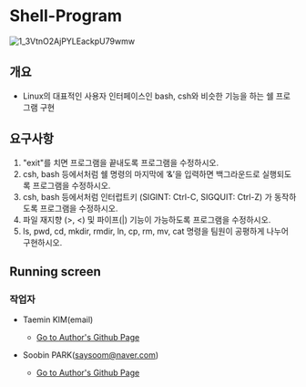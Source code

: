 # Shell-Program
![1_3VtnO2AjPYLEackpU79wmw](https://github.com/toughC/Shell-Program/assets/76736351/83bd0229-e4d1-454c-978f-87603f32b20d)

## 개요
- Linux의 대표적인 사용자 인터페이스인 bash, csh와 비슷한 기능을 하는 쉘 프로그램 구현

## 요구사항
1. "exit"를 치면 프로그램을 끝내도록 프로그램을 수정하시오.
2. csh, bash 등에서처럼 쉘 명령의 마지막에 ‘&’을 입력하면 백그라운드로 실행되도록 프로그램을 수정하시오.
3. csh, bash 등에서처럼 인터럽트키 (SIGINT: Ctrl-C, SIGQUIT: Ctrl-Z) 가 동작하도록 프로그램을 수정하시오.
4. 파일 재지향 (>, <) 및 파이프(|) 기능이 가능하도록 프로그램을 수정하시오.
5. ls, pwd, cd, mkdir, rmdir, ln, cp, rm, mv, cat 명령을 팀원이 공평하게 나누어 구현하시오.

## Running screen
### 작업자 
- Taemin KIM(email)
  - [Go to Author's Github Page](https://github.com/Krin12)

- Soobin PARK(saysoom@naver.com)
  - [Go to Author's Github Page](https://github.com/toughC)
